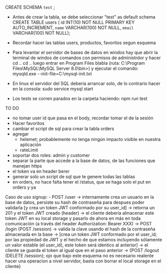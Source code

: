 CREATE SCHEMA `test` ;

- Antes de crear la tabla, se debe seleccionar "test" as default schema
CREATE TABLE users (
	id INT(10) NOT NULL PRIMARY KEY AUTO_INCREMENT,
    `name` VARCHAR(100) NOT NULL,
    `email` VARCHAR(100) NOT NULL);

- Recordar hacer las tablas users, productos, favoritos segun esquema


- Para levantar el servidor de bases de datos en windos hay que abrir la terminal de windos de comandos con permisos de administrdor y hacer cd .. cd .. luego entrar en Program Files blabla (ruta:  C:\Program Files\MySQL\MySQL Server 8.0\bin>) y ejecutar el comando:
   mysqld.exe --init-file=C:\\mysql-init.txt

- En linux el servidor del SQL debería arrancar solo, de lo contrario hacer en la consola:
     sudo service mysql start

- Los tests se corren parados en la carpeta haciendo:
    npm run test


TO DO
- no tomar user id que pasa en el body, recordar tomar el de la sesión
- Hacer favoritos
- cambiar el script de sql para crear la tabla orders
- agregar
    - helemet; probablemente no tenga ningún impacto visible en nuestra aplicación
    - rateLimit
- soportar dos roles: admin y customer
- separar la parte que accede a la base de datos, de las funciones que manejan https
- el token va en header berer
- generar solo un script de sql que te genere todas las tablas
- en orders, no hace falta tener el /status, que se haga solo el put en orders y ya 

Caso de uso signup:
    - POST /user
        -> internamente crea un usuario en la base de datos, persiste su hash de contraseña para despues poder validarla [y crea un token JWT conformado por su user_id]
        -> retorna un 201 y el token JWT creado (header)
        -> el cliente debería almacenar este token JWT en su local storage y pasarlo de ahora en más en toda comunicación (a través del header Authorization: Bearer XXX)
    -> POST /login (POST /session)
        ->  valida la clave usando el hash de la contraseña almacenada en la base
        -> [crea un token JWT conformado por el user_id; por las propiedad de JWT y el hecho de que estamos incluyendo sólamente un valor estable (el user_id), este token será identico al anterior]
        -> el cliente se guarda el token al igual que en el paso anterior
    -> {POST /logout (DELETE /session); ojo que bajo este esquema no es necesario realente hacer una operacion a nivel servidor, basta con borrar el local storage en el cliente}
